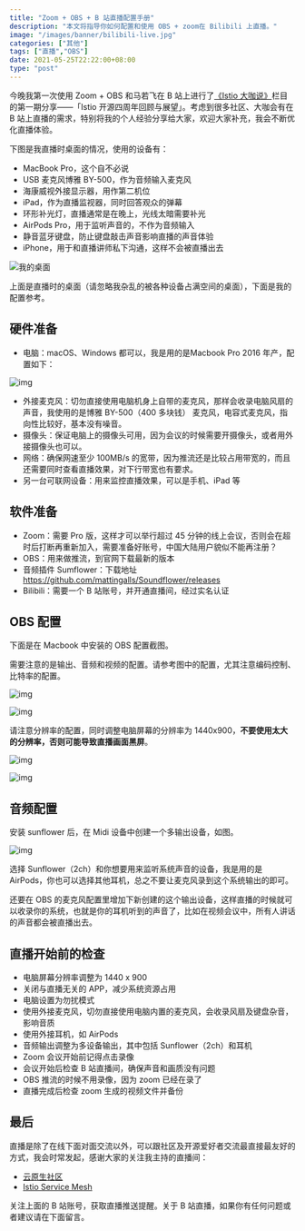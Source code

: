 ```yaml
---
title: "Zoom + OBS + B 站直播配置手册"
description: "本文将指导你如何配置和使用 OBS + zoom在 Bilibili 上直播。"
image: "/images/banner/bilibili-live.jpg"
categories: ["其他"]
tags: ["直播","OBS"]
date: 2021-05-25T22:22:00+08:00
type: "post"
---
```


今晚我第一次使用 Zoom + OBS 和马若飞在 B 站上进行了[《Istio 大咖说》](https://space.bilibili.com/1698576814)栏目的第一期分享——「Istio 开源四周年回顾与展望」。考虑到很多社区、大咖会有在 B 站上直播的需求，特别将我的个人经验分享给大家，欢迎大家补充，我会不断优化直播体验。

下图是我直播时桌面的情况，使用的设备有：

- MacBook Pro，这个自不必说
- USB 麦克风博雅 BY-500，作为音频输入麦克风
- 海康威视外接显示器，用作第二机位
- iPad，作为直播监视器，同时回答观众的弹幕
- 环形补光灯，直播通常是在晚上，光线太暗需要补光
- AirPods Pro，用于监听声音的，不作为音频输入
- 静音蓝牙键盘，防止键盘敲击声音影响直播的声音体验
- iPhone，用于和直播讲师私下沟通，这样不会被直播出去

![我的桌面](desktop.jpg)

上面是直播时的桌面（请忽略我杂乱的被各种设备占满空间的桌面），下面是我的配置参考。

## 硬件准备

- 电脑：macOS、Windows 都可以，我是用的是Macbook Pro 2016 年产，配置如下：

![img](008i3skNly1gqv0t9gubjj30wk0jiwl1.jpg) 

- 外接麦克风：切勿直接使用电脑机身上自带的麦克风，那样会收录电脑风扇的声音，我使用的是博雅 BY-500（400 多块钱） 麦克风，电容式麦克风，指向性比较好，基本没有噪音。
- 摄像头：保证电脑上的摄像头可用，因为会议的时候需要开摄像头，或者用外接摄像头也可以。
- 网络：确保网速至少 100MB/s 的宽带，因为推流还是比较占用带宽的，而且还需要同时查看直播效果，对下行带宽也有要求。
- 另一台可联网设备：用来监控直播效果，可以是手机、iPad 等

## 软件准备

- Zoom：需要 Pro 版，这样才可以举行超过 45 分钟的线上会议，否则会在超时后打断再重新加入，需要准备好账号，中国大陆用户貌似不能再注册？
- OBS：用来做推流，到官网下载最新的版本
- 音频插件 Sumflower：下载地址 https://github.com/mattingalls/Soundflower/releases
- Bilibili：需要一个 B 站账号，并开通直播间，经过实名认证

## OBS 配置

下面是在 Macbook 中安装的 OBS 配置截图。

需要注意的是输出、音频和视频的配置。请参考图中的配置，尤其注意编码控制、比特率的配置。

![img](008i3skNly1gqv0t9tppnj312t0u0gpv.jpg)

![img](008i3skNly1gqv0tbb4g8j313m0u0jv1.jpg)

请注意分辨率的配置，同时调整电脑屏幕的分辨率为 1440x900，**不要使用太大的分辨率，否则可能导致直播画面黑屏**。

![img](008i3skNly1gqv0tarnvoj31is0p276g.jpg)

![img](008i3skNly1gqv0tbrclhj31140pkjxy.jpg)

## 音频配置

安装 sunflower 后，在 Midi 设备中创建一个多输出设备，如图。

![img](008i3skNly1gqv0ta93jfj31060q0n28.jpg) 

选择 Sunflower（2ch）和你想要用来监听系统声音的设备，我是用的是 AirPods，你也可以选择其他耳机，总之不要让麦克风录到这个系统输出的即可。

还要在 OBS 的麦克风配置里增加下新创建的这个输出设备，这样直播的时候就可以收录你的系统，也就是你的耳机听到的声音了，比如在视频会议中，所有人讲话的声音都会被直播出去。

## 直播开始前的检查

- 电脑屏幕分辨率调整为 1440 x 900
- 关闭与直播无关的 APP，减少系统资源占用
- 电脑设置为勿扰模式
- 使用外接麦克风，切勿直接使用电脑内置的麦克风，会收录风扇及键盘杂音，影响音质
- 使用外接耳机，如 AirPods
- 音频输出调整为多设备输出，其中包括 Sunflower（2ch）和耳机
- Zoom 会议开始前记得点击录像
- 会议开始后检查 B 站直播间，确保声音和画质没有问题
- OBS 推流的时候不用录像，因为 zoom 已经在录了
- 直播完成后检查 zoom 生成的视频文件并备份

## 最后

直播是除了在线下面对面交流以外，可以跟社区及开源爱好者交流最直接最友好的方式，我会时常发起，感谢大家的关注我主持的直播间：

- [云原生社区](https://live.bilibili.com/22230973)
- [Istio Service Mesh](https://live.bilibili.com/23095515)

关注上面的 B 站账号，获取直播推送提醒。关于 B 站直播，如果你有任何问题或者建议请在下面留言。